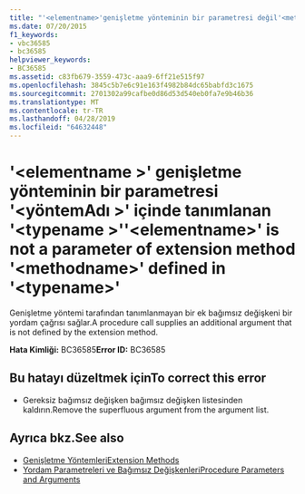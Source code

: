 ```yaml
---
title: "'<elementname>'genişletme yönteminin bir parametresi değil'<methodname>'içinde tanımlanan'<typename>'"
ms.date: 07/20/2015
f1_keywords:
- vbc36585
- bc36585
helpviewer_keywords:
- BC36585
ms.assetid: c83fb679-3559-473c-aaa9-6ff21e515f97
ms.openlocfilehash: 3845c5b7e6c91e163f4982b84dc65babfd3c1675
ms.sourcegitcommit: 2701302a99cafbe0d86d53d540eb0fa7e9b46b36
ms.translationtype: MT
ms.contentlocale: tr-TR
ms.lasthandoff: 04/28/2019
ms.locfileid: "64632448"
---
```

# <a name="elementname-is-not-a-parameter-of-extension-method-methodname-defined-in-typename"></a><span data-ttu-id="0e1c9-102">'\<elementname >' genişletme yönteminin bir parametresi '\<yöntemAdı >' içinde tanımlanan '\<typename >'</span><span class="sxs-lookup"><span data-stu-id="0e1c9-102">'\<elementname>' is not a parameter of extension method '\<methodname>' defined in '\<typename>'</span></span>
<span data-ttu-id="0e1c9-103">Genişletme yöntemi tarafından tanımlanmayan bir ek bağımsız değişkeni bir yordam çağrısı sağlar.</span><span class="sxs-lookup"><span data-stu-id="0e1c9-103">A procedure call supplies an additional argument that is not defined by the extension method.</span></span>  
  
 <span data-ttu-id="0e1c9-104">**Hata Kimliği:** BC36585</span><span class="sxs-lookup"><span data-stu-id="0e1c9-104">**Error ID:** BC36585</span></span>  
  
## <a name="to-correct-this-error"></a><span data-ttu-id="0e1c9-105">Bu hatayı düzeltmek için</span><span class="sxs-lookup"><span data-stu-id="0e1c9-105">To correct this error</span></span>  
  
- <span data-ttu-id="0e1c9-106">Gereksiz bağımsız değişken bağımsız değişken listesinden kaldırın.</span><span class="sxs-lookup"><span data-stu-id="0e1c9-106">Remove the superfluous argument from the argument list.</span></span>  
  
## <a name="see-also"></a><span data-ttu-id="0e1c9-107">Ayrıca bkz.</span><span class="sxs-lookup"><span data-stu-id="0e1c9-107">See also</span></span>

- [<span data-ttu-id="0e1c9-108">Genişletme Yöntemleri</span><span class="sxs-lookup"><span data-stu-id="0e1c9-108">Extension Methods</span></span>](../../visual-basic/programming-guide/language-features/procedures/extension-methods.md)
- [<span data-ttu-id="0e1c9-109">Yordam Parametreleri ve Bağımsız Değişkenleri</span><span class="sxs-lookup"><span data-stu-id="0e1c9-109">Procedure Parameters and Arguments</span></span>](../../visual-basic/programming-guide/language-features/procedures/procedure-parameters-and-arguments.md)
